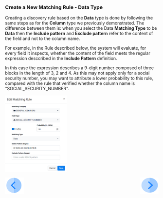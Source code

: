 ### Create a New Matching Rule - Data Type

Creating a discovery rule based on the **Data** type is done by following the same steps as for the **Column** type we previously demonstrated. The difference between them is: when you select the Data **Matching Type** to be **Data** then the **Include pattern** and **Exclude pattern** refer to the content of the field and not to the column name. 

For example, in the Rule described below, the system will evaluate, for every field it inspects, whether the content of the field meets the regular expression desccribed in the **Include Pattern** definition. 

In this case the expression describes a 9-digit number composed of three blocks in the length of 3, 2 and 4. As this may not apply only for a social security number, you may want to attribute a lower probability to this rule, compared with the rule that verified whether the column name is "SOCIAL_SECURITY_NUMBER".

<img src="../images/07_Discovery_Matching_Type_Data.png" width="40%" height="40%">


[![Previous](../images/Previous.png)]( 03_03_02_Discovery_NewMatchingRule_Column.md)[<img align="right" width="60" height="54" src="../images/Next.png">](03_03_04_Discovery_NewMatchingRule_DataFunction.md)

